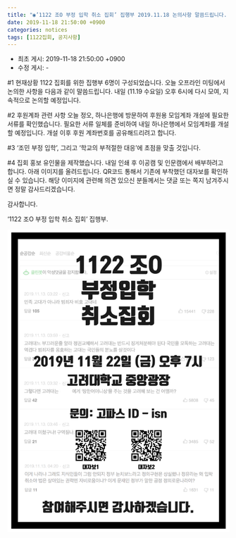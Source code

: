 ```yaml
---
title: "◉’1122 조O 부정 입학 취소 집회’ 집행부 2019.11.18 논의사항 말씀드립니다. (홍보 유인물 이미지 첨부)"
date: 2019-11-18 21:50:00 +0900
categories: notices
tags: [1122집회, 공지사항]
---
```


* 최초 게시: 2019-11-18 21:50:00 +0900
* 수정 게시: -


#1 현재상황 
1122 집회를 위한 집행부 6명이 구성되었습니다. 
오늘 오프라인 미팅에서 논의한 사항을 다음과 같이 말씀드립니다.
내일 (11.19 수요일) 오후 6시에 다시 모여, 지속적으로 논의할 예정입니다. 


#2 후원계좌 관련 사항
오늘 정오, 하나은행에 방문하여 후원용 모임계좌 개설에 필요한 서류를 확인했습니다.
필요한 서류 일체를 준비하여 내일 하나은행에서 모임계좌를 개설할 예정입니다. 
개설 이후 후원 계좌번호를 공유해드리려고 합니다.


#3 ‘조민 부정 입학’, 그리고 ‘학교의 부적절한 대응’에 초점을 맞출 것입니다. 


#4 집회 홍보 유인물을 제작했습니다. 내일 인쇄 후 이공캠 및 인문캠에서 배부하려고 합니다. 아래 이미지를 올려드립니다. QR코드 통해서 기존에 부착했던 대자보를 확인하실 수 있습니다. 해당 이미지에 관련해 의견 있으신 분들께서는 댓글 또는 쪽지 남겨주시면 정말 감사드리겠습니다. 



감사합니다.

‘1122 조O 부정 입학 취소 집회’ 집행부.


![](/asset/image/poster01-01.png) 
